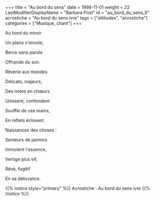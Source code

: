 +++
title = "Au bord du sens"
date = 1998-11-01
weight = 22
LastModifierDisplayName = "Barbara Post"
id = "au_bord_du_sens_9"
acrostiche = "Au bord du sens ivre"
tags = ["attitudes", "acrostiche"]
categories = ["Musique, chant"]
+++

Au bord du miroir

Un piano s'envole,

Berce sans parole

Offrande du soir.

Rêverie aux mondes

Délicats, majeurs,

Des notes en chœurs

Unissent, confondent

Souffle de ces mains,

En reflets éclosent

Naissances des choses :

Senteurs de jasmins

Immolent l'essence,

Vertige plus vif,

Rêvé, fugitif

En sa délivrance.

{{% notice style="primary" %}}
Acrostiche : Au bord du sens ivre
{{% /notice %}}
